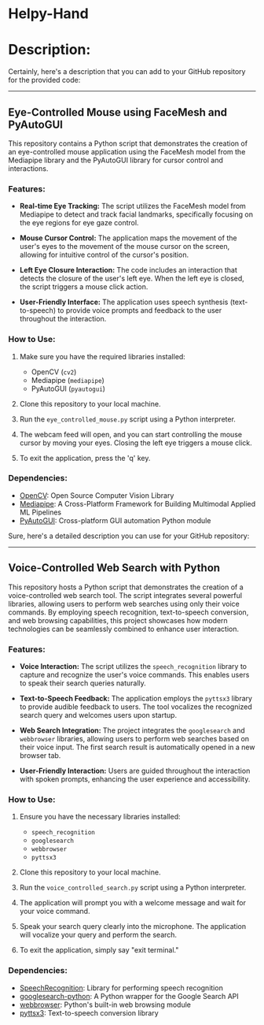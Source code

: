 # Helpy-Hand
# Description: 
Certainly, here's a description that you can add to your GitHub repository for the provided code:

---

## Eye-Controlled Mouse using FaceMesh and PyAutoGUI

This repository contains a Python script that demonstrates the creation of an eye-controlled mouse application using the FaceMesh model from the Mediapipe library and the PyAutoGUI library for cursor control and interactions.

### Features:

- **Real-time Eye Tracking:** The script utilizes the FaceMesh model from Mediapipe to detect and track facial landmarks, specifically focusing on the eye regions for eye gaze control.

- **Mouse Cursor Control:** The application maps the movement of the user's eyes to the movement of the mouse cursor on the screen, allowing for intuitive control of the cursor's position.

- **Left Eye Closure Interaction:** The code includes an interaction that detects the closure of the user's left eye. When the left eye is closed, the script triggers a mouse click action.

- **User-Friendly Interface:** The application uses speech synthesis (text-to-speech) to provide voice prompts and feedback to the user throughout the interaction.

### How to Use:

1. Make sure you have the required libraries installed:
   - OpenCV (`cv2`)
   - Mediapipe (`mediapipe`)
   - PyAutoGUI (`pyautogui`)

2. Clone this repository to your local machine.

3. Run the `eye_controlled_mouse.py` script using a Python interpreter.

4. The webcam feed will open, and you can start controlling the mouse cursor by moving your eyes. Closing the left eye triggers a mouse click.

5. To exit the application, press the 'q' key.

### Dependencies:

- [OpenCV](https://opencv.org/): Open Source Computer Vision Library
- [Mediapipe](https://mediapipe.dev/): A Cross-Platform Framework for Building Multimodal Applied ML Pipelines
- [PyAutoGUI](https://pyautogui.readthedocs.io/en/latest/): Cross-platform GUI automation Python module

Sure, here's a detailed description you can use for your GitHub repository:

---

## Voice-Controlled Web Search with Python

This repository hosts a Python script that demonstrates the creation of a voice-controlled web search tool. The script integrates several powerful libraries, allowing users to perform web searches using only their voice commands. By employing speech recognition, text-to-speech conversion, and web browsing capabilities, this project showcases how modern technologies can be seamlessly combined to enhance user interaction.

### Features:

- **Voice Interaction:** The script utilizes the `speech_recognition` library to capture and recognize the user's voice commands. This enables users to speak their search queries naturally.

- **Text-to-Speech Feedback:** The application employs the `pyttsx3` library to provide audible feedback to users. The tool vocalizes the recognized search query and welcomes users upon startup.

- **Web Search Integration:** The project integrates the `googlesearch` and `webbrowser` libraries, allowing users to perform web searches based on their voice input. The first search result is automatically opened in a new browser tab.

- **User-Friendly Interaction:** Users are guided throughout the interaction with spoken prompts, enhancing the user experience and accessibility.

### How to Use:

1. Ensure you have the necessary libraries installed:
   - `speech_recognition`
   - `googlesearch`
   - `webbrowser`
   - `pyttsx3`

2. Clone this repository to your local machine.

3. Run the `voice_controlled_search.py` script using a Python interpreter.

4. The application will prompt you with a welcome message and wait for your voice command.

5. Speak your search query clearly into the microphone. The application will vocalize your query and perform the search.

6. To exit the application, simply say "exit terminal."

### Dependencies:

- [SpeechRecognition](https://pypi.org/project/SpeechRecognition/): Library for performing speech recognition
- [googlesearch-python](https://pypi.org/project/googlesearch-python/): A Python wrapper for the Google Search API
- [webbrowser](https://docs.python.org/3/library/webbrowser.html): Python's built-in web browsing module
- [pyttsx3](https://pypi.org/project/pyttsx3/): Text-to-speech conversion library
